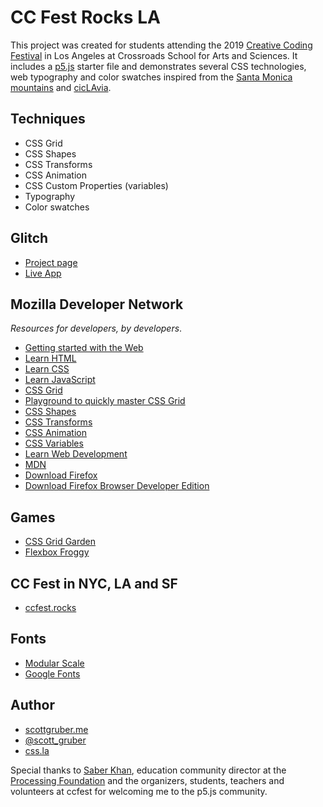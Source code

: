 # CC Fest Rocks LA

This project was created for students attending the 2019 [Creative Coding Festival](http://ccfest.rocks) in Los Angeles at Crossroads School for Arts and Sciences. It includes a [p5.js](https://p5js.org) starter file and demonstrates several CSS technologies, web typography and color swatches inspired from the [Santa Monica mountains](https://www.nps.gov/samo/index.htm) and [cicLAvia](https://www.ciclavia.org).

## Techniques

- CSS Grid
- CSS Shapes
- CSS Transforms
- CSS Animation
- CSS Custom Properties (variables)
- Typography
- Color swatches

## Glitch

- [Project page](https://glitch.com/~ccfest-rocks-la)
- [Live App](https://ccfest-rocks-la.glitch.me)

## Mozilla Developer Network

_Resources for developers, by developers_.

- [Getting started with the Web](https://developer.mozilla.org/en-US/docs/Learn/Getting_started_with_the_web)
- [Learn HTML](https://developer.mozilla.org/en-US/docs/Learn/HTML)
- [Learn CSS](https://developer.mozilla.org/en-US/docs/Learn/CSS)
- [Learn JavaScript](https://developer.mozilla.org/en-US/docs/Learn/JavaScript)
- [CSS Grid](https://developer.mozilla.org/en-US/docs/Web/CSS/CSS_Grid_Layout)
- [Playground to quickly master CSS Grid](https://mozilladevelopers.github.io/playground/css-grid/)
- [CSS Shapes](https://developer.mozilla.org/en-US/docs/Web/CSS/CSS_Shapes)
- [CSS Transforms](https://developer.mozilla.org/en-US/docs/Web/CSS/transform)
- [CSS Animation](https://developer.mozilla.org/en-US/docs/Web/CSS/CSS_Animations)
- [CSS Variables](https://developer.mozilla.org/en-US/docs/Web/CSS/Using_CSS_custom_properties)
- [Learn Web Development](https://developer.mozilla.org/en-US/docs/Learn)
- [MDN](https://developer.mozilla.org/en-US/)
- [Download Firefox](https://www.mozilla.org/en-US/firefox/)
- [Download Firefox Browser Developer Edition](https://www.mozilla.org/en-US/firefox/developer/)

## Games

- [CSS Grid Garden](http://cssgridgarden.com/)
- [Flexbox Froggy](https://flexboxfroggy.com/)

## CC Fest in NYC, LA and SF

- [ccfest.rocks](http://ccfest.rocks)

## Fonts

- [Modular Scale](https://www.modularscale.com/)
- [Google Fonts](https://fonts.google.com/)

## Author

- [scottgruber.me](https://scottgruber.me)
- [@scott_gruber](https://twitter.com/scott_gruber)
- [css.la](https://css.la)

Special thanks to [Saber Khan](https://www.edsaber.info/), education community director at the [Processing Foundation](https://processingfoundation.org) and the organizers, students, teachers and volunteers at ccfest for welcoming me to the p5.js community.

